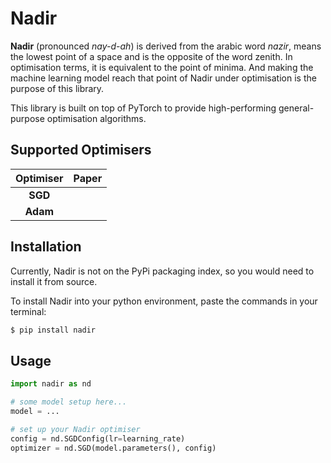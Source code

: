 # Nadir

**Nadir** (pronounced _nay-d-ah_) is derived from the arabic word _nazir_, means the lowest point of a space and is the opposite of the word zenith. In optimisation terms, it is equivalent to the point of minima. And making the machine learning model reach that point of Nadir under optimisation is the purpose of this library.  

This library is built on top of PyTorch to provide high-performing general-purpose optimisation algorithms. 


## Supported Optimisers

| Optimiser 	| Paper 	|
|:---------:	|:-----:	|
|  **SGD**  	|       	|
|  **Adam** 	|       	|


## Installation

Currently, Nadir is not on the PyPi packaging index, so you would need to install it from source. 

To install Nadir into your python environment, paste the commands in your terminal:

```bash
$ pip install nadir
```

## Usage


```python
import nadir as nd

# some model setup here...
model = ...

# set up your Nadir optimiser
config = nd.SGDConfig(lr=learning_rate)
optimizer = nd.SGD(model.parameters(), config)

```

